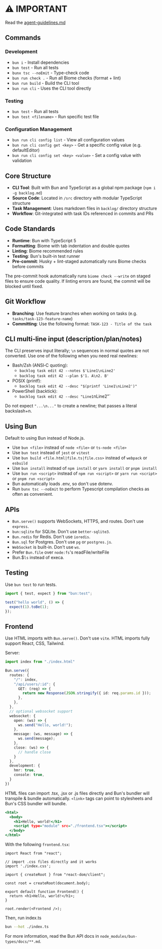 # ⚠️ **IMPORTANT**

Read the [agent-guidelines.md](src/guidelines/agent-guidelines.md)

## Commands

### Development

- `bun i` - Install dependencies
- `bun test` - Run all tests
- `bunx tsc --noEmit` - Type-check code
- `bun run check .` - Run all Biome checks (format + lint)
- `bun run build` - Build the CLI tool
- `bun run cli` - Uses the CLI tool directly

### Testing

- `bun test` - Run all tests
- `bun test <filename>` - Run specific test file

### Configuration Management

- `bun run cli config list` - View all configuration values
- `bun run cli config get <key>` - Get a specific config value (e.g. defaultEditor)
- `bun run cli config set <key> <value>` - Set a config value with validation

## Core Structure

- **CLI Tool**: Built with Bun and TypeScript as a global npm package (`npm i -g backlog.md`)
- **Source Code**: Located in `/src` directory with modular TypeScript structure
- **Task Management**: Uses markdown files in `backlog/` directory structure
- **Workflow**: Git-integrated with task IDs referenced in commits and PRs

## Code Standards

- **Runtime**: Bun with TypeScript 5
- **Formatting**: Biome with tab indentation and double quotes
- **Linting**: Biome recommended rules
- **Testing**: Bun's built-in test runner
- **Pre-commit**: Husky + lint-staged automatically runs Biome checks before commits

The pre-commit hook automatically runs `biome check --write` on staged files to ensure code quality. If linting errors
are found, the commit will be blocked until fixed.

## Git Workflow

- **Branching**: Use feature branches when working on tasks (e.g. `tasks/task-123-feature-name`)
- **Committing**: Use the following format: `TASK-123 - Title of the task`

## CLI multi‑line input (description/plan/notes)

The CLI preserves input literally; `\n` sequences in normal quotes are not converted. Use one of the following when you need real newlines:

- Bash/Zsh (ANSI‑C quoting):
  - `backlog task edit 42 --notes $'Line1\nLine2'`
  - `backlog task edit 42 --plan $'1. A\n2. B'`
- POSIX (printf):
  - `backlog task edit 42 --desc "$(printf 'Line1\nLine2')"`
- PowerShell (backtick):
  - `backlog task edit 42 --desc "Line1`nLine2"`

Do not expect `"...\n..."` to create a newline; that passes a literal backslash+n.

## Using Bun
Default to using Bun instead of Node.js.

- Use `bun <file>` instead of `node <file>` or `ts-node <file>`
- Use `bun test` instead of `jest` or `vitest`
- Use `bun build <file.html|file.ts|file.css>` instead of `webpack` or `esbuild`
- Use `bun install` instead of `npm install` or `yarn install` or `pnpm install`
- Use `bun run <script>` instead of `npm run <script>` or `yarn run <script>` or `pnpm run <script>`
- Bun automatically loads .env, so don't use dotenv.
- Run `bunx tsc --noEmit` to perform Typescript compilation checks as often as convenient.

## APIs

- `Bun.serve()` supports WebSockets, HTTPS, and routes. Don't use `express`.
- `bun:sqlite` for SQLite. Don't use `better-sqlite3`.
- `Bun.redis` for Redis. Don't use `ioredis`.
- `Bun.sql` for Postgres. Don't use `pg` or `postgres.js`.
- `WebSocket` is built-in. Don't use `ws`.
- Prefer `Bun.file` over `node:fs`'s readFile/writeFile
- Bun.$`ls` instead of execa.

## Testing

Use `bun test` to run tests.

```ts#index.test.ts
import { test, expect } from "bun:test";

test("hello world", () => {
  expect(1).toBe(1);
});
```

## Frontend

Use HTML imports with `Bun.serve()`. Don't use `vite`. HTML imports fully support React, CSS, Tailwind.

Server:

```ts#index.ts
import index from "./index.html"

Bun.serve({
  routes: {
    "/": index,
    "/api/users/:id": {
      GET: (req) => {
        return new Response(JSON.stringify({ id: req.params.id }));
      },
    },
  },
  // optional websocket support
  websocket: {
    open: (ws) => {
      ws.send("Hello, world!");
    },
    message: (ws, message) => {
      ws.send(message);
    },
    close: (ws) => {
      // handle close
    }
  },
  development: {
    hmr: true,
    console: true,
  }
})
```

HTML files can import .tsx, .jsx or .js files directly and Bun's bundler will transpile & bundle automatically. `<link>` tags can point to stylesheets and Bun's CSS bundler will bundle.

```html#index.html
<html>
  <body>
    <h1>Hello, world!</h1>
    <script type="module" src="./frontend.tsx"></script>
  </body>
</html>
```

With the following `frontend.tsx`:

```tsx#frontend.tsx
import React from "react";

// import .css files directly and it works
import './index.css';

import { createRoot } from "react-dom/client";

const root = createRoot(document.body);

export default function Frontend() {
  return <h1>Hello, world!</h1>;
}

root.render(<Frontend />);
```

Then, run index.ts

```sh
bun --hot ./index.ts
```

For more information, read the Bun API docs in `node_modules/bun-types/docs/**.md`.
